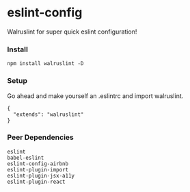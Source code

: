 # eslint-config

Walruslint for super quick eslint configuration!

### Install
`npm install walruslint -D`

### Setup
Go ahead and make yourself an .eslintrc and import walruslint.
```
{
  "extends": "walruslint"
}
```

### Peer Dependencies
`eslint`  
`babel-eslint`  
`eslint-config-airbnb`  
`eslint-plugin-import`  
`eslint-plugin-jsx-a11y`  
`eslint-plugin-react`  
